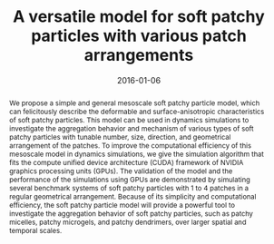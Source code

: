 ---
title: A versatile model for soft patchy particles with various patch arrangements
authors:
- Zhan-Wei Li
- You-Liang Zhu
- Zhong-Yuan Lu
- Zhao-Yan Sun
date: 2016-01-06
doi: 10.1039/C5SM02125A
publish_types: 期刊文章
publication: Soft Matter
publication_short: Soft Matter
abstract: We propose a simple and general mesoscale soft patchy particle  model, which can felicitously describe the deformable and  surface-anisotropic characteristics of soft patchy particles. This model  can be used in dynamics simulations to investigate the aggregation  behavior and mechanism of various types of soft patchy particles with  tunable number, size, direction, and geometrical arrangement of the  patches. To improve the computational efficiency of this mesoscale model  in dynamics simulations, we give the simulation algorithm that fits the  compute unified device architecture (CUDA) framework of NVIDIA graphics  processing units (GPUs). The validation of the model and the  performance of the simulations using GPUs are demonstrated by simulating  several benchmark systems of soft patchy particles with 1 to 4 patches  in a regular geometrical arrangement. Because of its simplicity and  computational efficiency, the soft patchy particle model will provide a  powerful tool to investigate the aggregation behavior of soft patchy  particles, such as patchy micelles, patchy microgels, and patchy  dendrimers, over larger spatial and temporal scales.
url_pdf: https://pubs.rsc.org/en/content/articlelanding/2016/sm/c5sm02125a
---